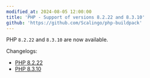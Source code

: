 ```yaml
---
modified_at: 2024-08-05 12:00:00
title: 'PHP - Support of versions 8.2.22 and 8.3.10'
github: 'https://github.com/Scalingo/php-buildpack'
---
```


PHP `8.2.22` and `8.3.10` are now available.

Changelogs:

- [PHP 8.2.22](https://www.php.net/ChangeLog-8.php#8.2.22)
- [PHP 8.3.10](https://www.php.net/ChangeLog-8.php#8.3.10)
